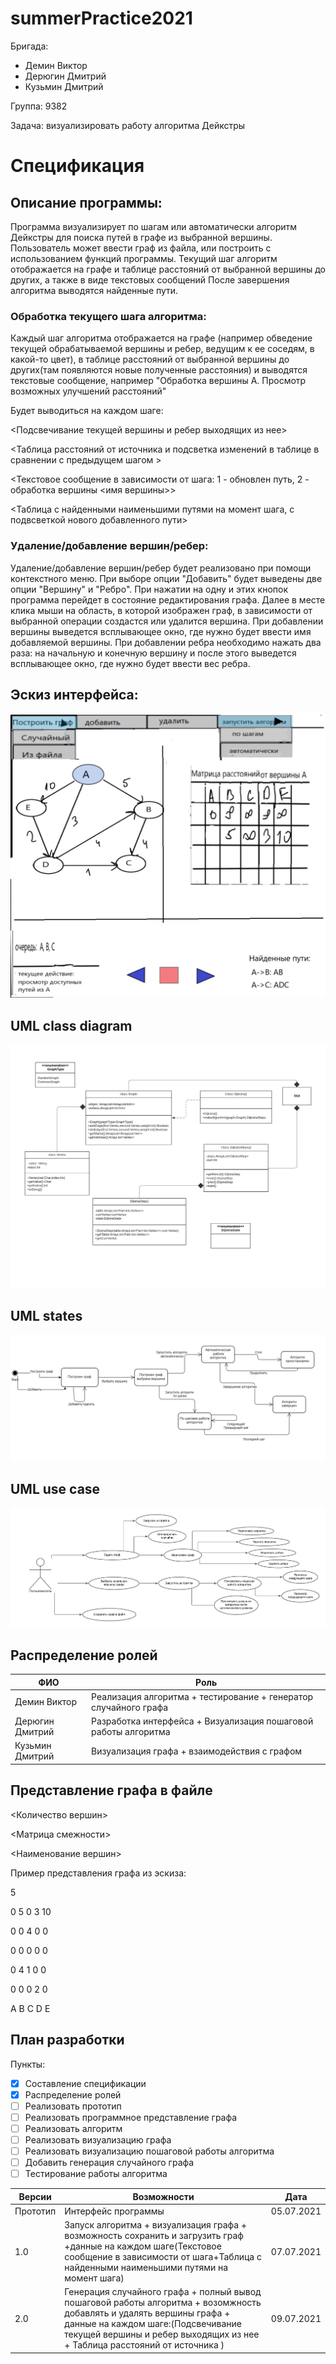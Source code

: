 # summerPractice2021
Бригада: 
* Демин Виктор 
* Дерюгин Дмитрий 
* Кузьмин Дмитрий

Группа: 9382

Задача: визуализировать работу алгоритма Дейкстры

# Спецификация

## Описание программы: 
Программа визуализирует по шагам или автоматически алгоритм Дейкстры для поиска путей в графе из выбранной вершины.
Пользователь может ввести граф из файла, или построить с использованием функций программы.
Текущий шаг алгоритм отображается на графе и таблице расстояний от выбранной вершины до других, а также в виде текстовых сообщений
После завершения алгоритма выводятся найденные пути.

### Обработка текущего шага алгоритма:
Каждый шаг алгоритма отображается на графе (например обведение текущей обрабатываемой вершины и ребер, ведущим к ее соседям, в какой-то цвет),
в таблице расстояний от выбранной вершины до других(там появляются новые полученные расстояния) и выводятся текстовые сообщение, например "Обработка вершины A. Просмотр возможных улучшений расстояний"

Будет выводиться на каждом шаге:

<Подсвечивание текущей вершины и ребер выходящих из нее>

<Таблица расстояний от источника и подсветка изменений в таблице в сравнении с предыдущем шагом >

<Текстовое сообщение в зависимости от шага: 1 - обновлен путь, 2 - обработка вершины <имя вершины>>

<Таблица с найденными наименьшими путями на момент шага, с подвсветкой нового добавленного пути>

### Удаление/добавление вершин/ребер:
Удаление/добавление вершин/ребер будет реализовано при помощи контекстного меню. При выборе опции "Добавить" будет выведены две опции "Вершину" и "Ребро". При нажатии на одну и этих кнопок программа перейдет в состояние редактирования графа. Далее в месте клика мыши на область, в которой изображен граф, в зависимости от выбранной операции создастся или удалится вершина. При добавлении вершины выведется всплывающее окно, где нужно будет ввести имя добавляемой вершины. При добавлении ребра необходимо нажать два раза: на начальную и конечную вершину и после этого выведется всплывающее окно, где нужно будет ввести вес ребра.

## Эскиз интерфейса:
  ![](images/gui.png)

## UML class diagram
  ![](images/classDiagram.png)

## UML states
  ![](images/states.png)

## UML use case
  ![](images/useCase.png)


## Распределение ролей

| ФИО           | Роль          |
| ------------- | ------------- |
| Демин Виктор  | Реализация алгоритма + тестирование + генератор случайного графа  |
| Дерюгин Дмитрий  | Разработка интерфейса + Визуализация пошаговой работы алгоритма  |
| Кузьмин Дмитрий  | Визуализация графа + взаимодействия с графом  |

## Представление графа в файле
<Количество вершин>

<Матрица смежности>

<Наименование вершин>

Пример представления графа из эскиза:

5

0 5 0 3 10 

0 0 4 0 0 

0 0 0 0 0

0 4 1 0 0

0 0 0 2 0

A B C D E

## План разработки
Пункты:
- [x] Составление спецификации
- [x] Распределение ролей
- [ ] Реализовать прототип
- [ ] Реализовать программное представление графа 
- [ ] Реализовать алгоритм
- [ ] Реализовать визуализацию графа
- [ ] Реализовать визуализацию пошаговой работы алгоритма
- [ ] Добавить генерация случайного графа
- [ ] Тестирование работы алгоритма

| Версии           | Возможности  |  Дата |
| ------------- | --------------- |--------------|
| Прототип  | Интерфейс программы  | 05.07.2021   |
| 1.0  | Запуск алгоритма + визуализация графа +  возможность сохранить и загрузить граф +данные на каждом шаге(Текстовое сообщение в зависимости от шага+Таблица с найденными наименьшими путями на момент шага) | 07.07.2021 |
| 2.0  |  Генерация случайного графа + полный вывод пошаговой работы алгоритма + возомжность добавлять и удалять вершины графа + данные на каждом шаге:(Подсвечивание текущей вершины и ребер выходящих из нее + Таблица расстояний от источника  )| 09.07.2021 |

